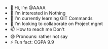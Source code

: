 - 👋 Hi, I’m @AAAA
- 👀 I’m interested in Nothing
- 🌱 I’m currently learning GIT Commands
- 💞️ I’m looking to collaborate on Project mgmt
- 📫 How to reach me Don't
- 😄 Pronouns: rather not say
- ⚡ Fun fact: CGPA 9.9

<!---
AAAAprojectmgmt/AAAAprojectmgmt is a ✨ special ✨ repository because its `README.md` (this file) appears on your GitHub profile.
You can click the Preview link to take a look at your changes.
--->
